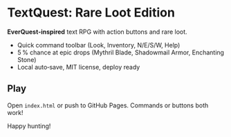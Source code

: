 # TextQuest: Rare Loot Edition

**EverQuest‐inspired** text RPG with action buttons and rare loot.

* Quick command toolbar (Look, Inventory, N/E/S/W, Help)
* 5 % chance at epic drops (Mythril Blade, Shadowmail Armor, Enchanting Stone)
* Local auto‑save, MIT license, deploy ready

## Play
Open `index.html` or push to GitHub Pages. Commands or buttons both work!

Happy hunting!
